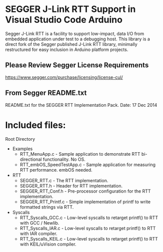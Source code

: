 # SEGGER J-Link RTT Support in Visual Studio Code Arduino

Segger J-Link RTT is a facility to support low-impact, data I/O from embedded application under test to a debugging host. This library is a direct fork of the Segger published J-Link RTT library, minimally restructured for easy inclusion in Arduino platform projects.
 
## Please Review Segger License Requirements
https://www.segger.com/purchase/licensing/license-cul/


## From Segger README.txt
README.txt for the SEGGER RTT Implementation Pack.
Date: 17 Dec 2014

Included files:
===============
Root Directory
  - Examples
    - RTT_MenuApp.c               - Sample application to demonstrate RTT bi-directional functionality. No OS.
    - RTT_embOS_SpeedTestApp.c    - Sample application for measuring RTT performance. embOS needed.
  - RTT
    - SEGGER_RTT.c                - The RTT implementation.
    - SEGGER_RTT.h                - Header for RTT implementation.
    - SEGGER_RTT_Conf.h           - Pre-processor configuration for the RTT implementation.
    - SEGGER_RTT_Printf.c         - Simple implementation of printf to write formatted strings via RTT.
  - Syscalls
    - RTT_Syscalls_GCC.c          - Low-level syscalls to retarget printf() to RTT with GCC / Newlib.
    - RTT_Syscalls_IAR.c          - Low-level syscalls to retarget printf() to RTT with IAR compiler.
    - RTT_Syscalls_KEIL.c         - Low-level syscalls to retarget printf() to RTT with KEIL/uVision compiler.